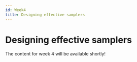 ```yaml
---
id: Week4
title: Designing effective samplers
---
```


# Designing effective samplers
The content for week 4 will be available shortly!
